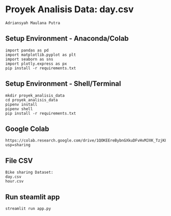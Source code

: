 # Proyek Analisis Data: day.csv
```
Adriansyah Maulana Putra
```

## Setup Environment - Anaconda/Colab
```
import pandas as pd
import matplotlib.pyplot as plt
import seaborn as sns
import plotly.express as px
pip install -r requirements.txt
```

## Setup Environment - Shell/Terminal
```
mkdir proyek_analisis_data
cd proyek_analisis_data
pipenv install
pipenv shell
pip install -r requirements.txt
```

## Google Colab
```
https://colab.research.google.com/drive/1QOKEEreBybnGXkuDFvHvMJXK_TzjK8pj?usp=sharing
```

## File CSV
```
Bike sharing Dataset:
day.csv
hour.csv
```

## Run steamlit app
```
streamlit run app.py
```
